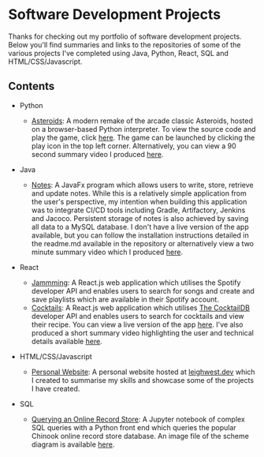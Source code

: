 # Software Development Projects
Thanks for checking out my portfolio of software development projects. Below you'll find summaries and links to the repositories of some of the various projects I've completed using Java, Python, React, SQL and HTML/CSS/Javascript. 

## Contents
* Python
  * [Asteroids](https://github.com/leighwest/Asteroids): A modern remake of the arcade classic Asteroids, hosted on a browser-based Python interpreter. To view the source code and play the game, click [here](http://www.codeskulptor.org/#user48_CJ1QctTrq9_4.py). The game can be launched by clicking the play icon in the top left corner. Alternatively, you can view a 90 second summary video I produced [here](https://vimeo.com/509641149).

* Java
  * [Notes](https://github.com/leighwest/Notes): A JavaFx program which allows users to write, store, retrieve and update notes. While this is a relatively simple application from the user's perspective, my intention when building this application was to integrate CI/CD tools including Gradle, Artifactory, Jenkins and Jacoco. Persistent storage of notes is also achieved by saving all data to a MySQL database.  I don't have a live version of the app available, but you can follow the installation instructions detailed in the readme.md available in the repository or alternatively view a two minute summary video which I produced [here](https://vimeo.com/509638637).

* React
  * [Jammming](https://github.com/leighwest/Jammming): A React.js web application which utilises the Spotify developer API and enables users to search for songs and create and save playlists which are available in their Spotify account.
  * [Cocktails](https://github.com/leighwest/Cocktails): A React.js web application which utilises [The CocktailDB](https://www.thecocktaildb.com/api.php) developer API and enables users to search for cocktails and view their recipe. You can view a live version of the app [here](https://leigh-west-cocktails.web.app/). I've also produced a short summary video highlighting the user and technical details available [here](https://vimeo.com/508677668).

* HTML/CSS/Javascript
  * [Personal Website](https://github.com/leighwest/Personal-Website): A personal website hosted at [leighwest.dev](https://www.leighwest.dev) which I created to summarise my skills and showcase some of the projects I have created.

* SQL
  * [Querying an Online Record Store](https://github.com/leighwest/SQL-Querying-Demo/blob/master/Chinook.ipynb): A Jupyter notebook of complex SQL queries with a Python front end which queries the popular Chinook online record store database.  An image file of the scheme diagram is available [here](https://github.com/leighwest/SQL-Querying-Demo/blob/master/Schema.PNG).
